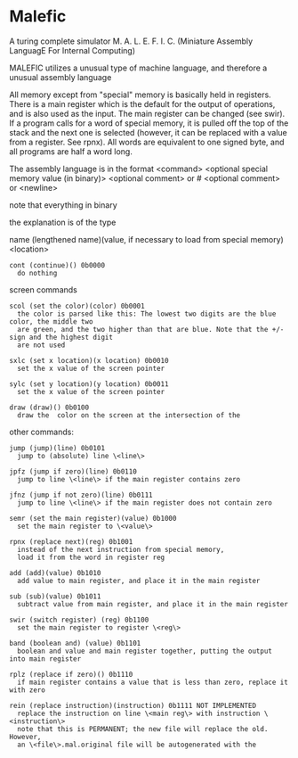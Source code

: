 # Malefic
A turing complete simulator <newline>
M. A. L. E. F. I. C. (Miniature Assembly LanguagE For Internal Computing)

MALEFIC utilizes a unusual type of machine language, and therefore a unusual assembly language

All memory except from "special" memory is basically held in registers. There is a main register which is
the default for the output of operations, and is also used as the input. The main register can be changed (see swir).
If a program calls for a word of special memory, it is pulled off the top of the stack and the next one is selected
(however, it can be replaced with a value from a register. See rpnx).
All words are equivalent to one signed byte, and all programs are half a word long.

The assembly language is in the format
\<command\> \<optional special memory value (in binary)\> \<optional comment\>
or
\# \<optional comment\>
or
\<newline\>


note that everything  in binary

the explanation is of the type

  name (lengthened name)(value, if necessary to load from special memory) \<location\>

    cont (continue)() 0b0000
      do nothing

screen commands

    scol (set the color)(color) 0b0001
      the color is parsed like this: The lowest two digits are the blue color, the middle two
      are green, and the two higher than that are blue. Note that the +/- sign and the highest digit
      are not used

    sxlc (set x location)(x location) 0b0010
      set the x value of the screen pointer

    sylc (set y location)(y location) 0b0011
      set the x value of the screen pointer

    draw (draw)() 0b0100
      draw the  color on the screen at the intersection of the

other commands:

    jump (jump)(line) 0b0101
      jump to (absolute) line \<line\>

    jpfz (jump if zero)(line) 0b0110
      jump to line \<line\> if the main register contains zero

    jfnz (jump if not zero)(line) 0b0111
      jump to line \<line\> if the main register does not contain zero

    semr (set the main register)(value) 0b1000
      set the main register to \<value\>

    rpnx (replace next)(reg) 0b1001
      instead of the next instruction from special memory,
      load it from the word in register reg

    add (add)(value) 0b1010
      add value to main register, and place it in the main register

    sub (sub)(value) 0b1011
      subtract value from main register, and place it in the main register

    swir (switch register) (reg) 0b1100
      set the main register to register \<reg\>

    band (boolean and) (value) 0b1101
      boolean and value and main register together, putting the output into main register

    rplz (replace if zero)() 0b1110
      if main register contains a value that is less than zero, replace it with zero

    rein (replace instruction)(instruction) 0b1111 NOT IMPLEMENTED
      replace the instruction on line \<main reg\> with instruction \<instruction\>
      note that this is PERMANENT; the new file will replace the old. However,
      an \<file\>.mal.original file will be autogenerated with the
